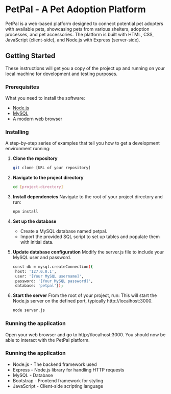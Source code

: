 # PetPal - A Pet Adoption Platform

PetPal is a web-based platform designed to connect potential pet adopters with available pets, showcasing pets from various shelters, adoption processes, and pet accessories. The platform is built with HTML, CSS, JavaScript (client-side), and Node.js with Express (server-side).

## Getting Started

These instructions will get you a copy of the project up and running on your local machine for development and testing purposes.

### Prerequisites

What you need to install the software:

- [Node.js](https://nodejs.org/)
- [MySQL](https://www.mysql.com/)
- A modern web browser

### Installing

A step-by-step series of examples that tell you how to get a development environment running:

1. **Clone the repository**
   ```sh
   git clone [URL of your repository]

2. **Navigate to the project directory**
   ```sh
   cd [project-directory]

3. **Install dependencies**
   Navigate to the root of your project directory and run:
   ```sh
   npm install

4. **Set up the database**
   - Create a MySQL database named petpal.
   - Import the provided SQL script to set up tables and populate them with initial data.

5. **Update database configuration**
   Modify the server.js file to include your MySQL user and password.
   ```sh
   const db = mysql.createConnection({
    host: '127.0.0.1',
    user: '[Your MySQL username]',
    password: '[Your MySQL password]',
    database: 'petpal'});

6. **Start the server**
   From the root of your project, run:
   This will start the Node.js server on the defined port, typically http://localhost:3000.
   ```sh
   node server.js

### Running the application
Open your web browser and go to http://localhost:3000. You should now be able to interact with the PetPal platform.

### Running the application
- Node.js - The backend framework used
- Express - Node.js library for handling HTTP requests
- MySQL - Database
- Bootstrap - Frontend framework for styling
- JavaScript - Client-side scripting language
